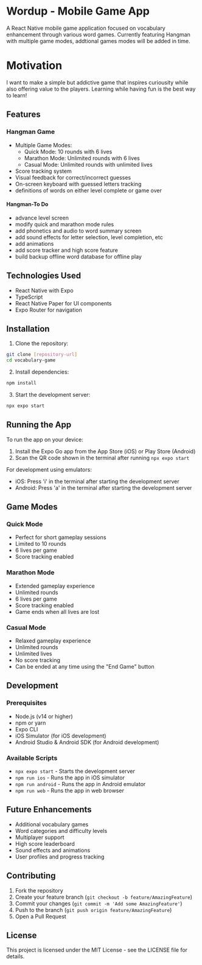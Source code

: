 # Wordup - Mobile Game App

A React Native mobile game application focused on vocabulary enhancement through various word games. Currently featuring Hangman with multiple game modes, addtional games modes will be added in time. 

# Motivation
I want to make a simple but addictive game that inspires curiousity while also offering value to the players. Learning while having fun is the best way to learn!

## Features

### Hangman Game
- Multiple Game Modes:
  - Quick Mode: 10 rounds with 6 lives
  - Marathon Mode: Unlimited rounds with 6 lives
  - Casual Mode: Unlimited rounds with unlimited lives
- Score tracking system
- Visual feedback for correct/incorrect guesses
- On-screen keyboard with guessed letters tracking
- definitions of words on either level complete or game over

#### Hangman-To Do
- advance level screen
- modify quick and marathon mode rules
- add phonetics and audio to word summary screen
- add sound effects for letter selection, level completion, etc
- add animations
- add score tracker and high score feature
- build backup offline word database for offline play

## Technologies Used

- React Native with Expo
- TypeScript
- React Native Paper for UI components
- Expo Router for navigation


## Installation

1. Clone the repository:
```bash
git clone [repository-url]
cd vocabulary-game
```

2. Install dependencies:
```bash
npm install
```

3. Start the development server:
```bash
npx expo start
```

## Running the App

To run the app on your device:
1. Install the Expo Go app from the App Store (iOS) or Play Store (Android)
2. Scan the QR code shown in the terminal after running `npx expo start`

For development using emulators:
- iOS: Press 'i' in the terminal after starting the development server
- Android: Press 'a' in the terminal after starting the development server

## Game Modes

### Quick Mode
- Perfect for short gameplay sessions
- Limited to 10 rounds
- 6 lives per game
- Score tracking enabled

### Marathon Mode
- Extended gameplay experience
- Unlimited rounds
- 6 lives per game
- Score tracking enabled
- Game ends when all lives are lost

### Casual Mode
- Relaxed gameplay experience
- Unlimited rounds
- Unlimited lives
- No score tracking
- Can be ended at any time using the "End Game" button

## Development

### Prerequisites
- Node.js (v14 or higher)
- npm or yarn
- Expo CLI
- iOS Simulator (for iOS development)
- Android Studio & Android SDK (for Android development)

### Available Scripts

- `npx expo start` - Starts the development server
- `npm run ios` - Runs the app in iOS simulator
- `npm run android` - Runs the app in Android emulator
- `npm run web` - Runs the app in web browser

## Future Enhancements

- Additional vocabulary games
- Word categories and difficulty levels
- Multiplayer support
- High score leaderboard
- Sound effects and animations
- User profiles and progress tracking

## Contributing

1. Fork the repository
2. Create your feature branch (`git checkout -b feature/AmazingFeature`)
3. Commit your changes (`git commit -m 'Add some AmazingFeature'`)
4. Push to the branch (`git push origin feature/AmazingFeature`)
5. Open a Pull Request

## License

This project is licensed under the MIT License - see the LICENSE file for details.